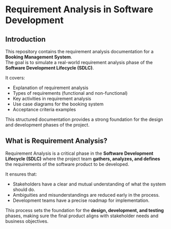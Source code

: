 # Requirement Analysis in Software Development

## Introduction
This repository contains the requirement analysis documentation for a **Booking Management System**.  
The goal is to simulate a real-world requirement analysis phase of the **Software Development Lifecycle (SDLC)**.  

It covers:  
- Explanation of requirement analysis  
- Types of requirements (functional and non-functional)  
- Key activities in requirement analysis  
- Use case diagrams for the booking system  
- Acceptance criteria examples  

This structured documentation provides a strong foundation for the design and development phases of the project.

## What is Requirement Analysis?

Requirement Analysis is a critical phase in the **Software Development Lifecycle (SDLC)** where the project team **gathers, analyzes, and defines** the requirements of the software product to be developed.  

It ensures that:  
- Stakeholders have a clear and mutual understanding of what the system should do.  
- Ambiguities and misunderstandings are reduced early in the process.  
- Development teams have a precise roadmap for implementation.  

This process sets the foundation for the **design, development, and testing** phases, making sure the final product aligns with stakeholder needs and business objectives.

